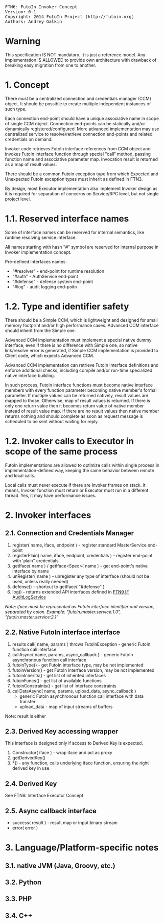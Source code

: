 <pre>
FTN6: FutoIn Invoker Concept
Version: 0.1
Copyright: 2014 FutoIn Project (http://futoin.org)
Authors: Andrey Galkin
</pre>

# Warning

This specification IS NOT mandatory. It is just a reference model.
Any implementation IS ALLOWED to provide own architecture with
drawback of breaking easy migration from one to another.


# 1. Concept

There must be a centralized connection and credentials manager (CCM) object.
It should be possible to create multiple independent instances of such type.

Each connection end-point should have a unique associative name in scope of
single CCM object. Connection end-points can be statically and/or dynamically
registered/configured. More advanced implementation may use centralized service to
resolve/retrieve connection end-points and related credentials on demand.

Invoker code retrieves FutoIn interface references from CCM object and invokes
FutoIn interface function through special "call" method, passing function name
and associative parameter map. Invocation result is returned as a map of result
values.

There should be a common FutoIn exception type from which Expected and Unexpected
FutoIn exception types must inherit as defined in FTN3.

By design, most Executor implementation also implement Invoker design as it is required
for separation of concerns on Service/RPC level, but not single project level.

# 1.1. Reserved interface names

Some of interface names can be reserved for internal semantics, like runtime
resolving service interface.

All names starting with hash "#" symbol are reserved for internal purpose in
Invoker implementation concept.

Pre-defined interfaces names:

* "#resolver" - end-point for runtime resolution
* "#auth" - AuthService end-point
* "#defense" - defense system end-point
* "#log" - audit logging end-poitn

# 1.2. Type and identifier safety

There should be a Simple CCM, which is lightweight and designed for small memory
footprint and/or high performance cases. Advanced CCM interface should inherit
from the Simple one.

Advanced CCM implementation must implement a special native dummy interface,
even if there is no difference with Simple one, so native link/resolve error is generated,
if Simple CCM implementation is provided to Client code, which expects Advanced CCM.

Advanced CCM implementation can retrieve FutoIn interface definitions and enforce
additional checks, including compile and/or run-time specialized native interface
building.

In such process, FutoIn interface functions must become native interface members with
every function parameter becoming native member's formal parameter. If multiple
values can be returned natively, result values are mapped to those. Otherwise,
map of result values is returned. If there is only one return value then it
becomes return value of native member instead of result value map. If there are no
result values then native member returns nothing and should complete as soon
as request message is scheduled to be sent without waiting for reply.

# 1.2. Invoker calls to Executor in scope of the same process

FutoIn implementations are allowed to optimize calls within single process in
implementation-defined way, keeping the same behavior between remote and local calls.

Local calls must never execute if there are Invoker frames on stack. It means, Invoker
function must return or Executor must run in a different thread. Yes, it may have performance
issues.


# 2. Invoker interfaces

## 2.1. Connection and Credentials Manager

1. register( name, iface, endpoint ) - register standard MasterService end-point
2. registerPlain( name, iface, endpoint, credentials ) - register end-point with 'plain" credentials
3. getIface( name ) / getIface<Spec\>( name ) - get end-point's native interface by name
4. unRegister( name ) - unregister any type of interface (should not be used, unless really needed)
5. defense() - shortcut to getIface( "#defense" )
6. log() - returns extended API interfaces defined in [FTN9 IF AuditLogService][]

*Note: iface must be represented as FutoIn interface identifier and version, separated by colon.
Example: "futoin.master.service:1.0", "futoin.master.service:2.1"*

## 2.2. Native FutoIn interface interface

1. results call( name, params ) throws FutoInException - generic FutoIn function call interface
2. callAsync( name, params, async_callback ) - generic FutoIn asynchronous function call interface
3. futoinType() - get FutoIn interface type, may be not implemented
4. futoinVersion() - get FutoIn interface version, may be not implemented
5. futoinInherits() - get list of inherited interfaces
6. futoinFuncs() - get list of available functions
7. futoinConstraints() - get list of interface constraints
8. callDataAsync( name, params, upload_data, async_callback )
    * generic FutoIn asynchronous function call interface with data transfer
    * upload_data - map of input streams of buffers


Note: result is either 

## 2.3. Derived Key accessing wrapper

This interface is designed only if access to Derived Key is expected.

1. Constructor( iface ) - wrap iface and act as proxy
2. getDerivedKey()
3. *() - any function, calls underlying iface function, ensuring the right derived key in use

## 2.4. Derived Key

See FTN6: Interface Executor Concept

## 2.5. Async callback interface

* success( result ) - result map or input binary stream
* error( error )

# 3. Language/Platform-specific notes

## 3.1. native JVM (Java, Groovy, etc.)

## 3.2. Python

## 3.3. PHP

## 3.4. C++


[FTN9 IF AuditLogService]: ./ftn9\_if\_auditlog.md "FTN9 Interface - AuditLog"


